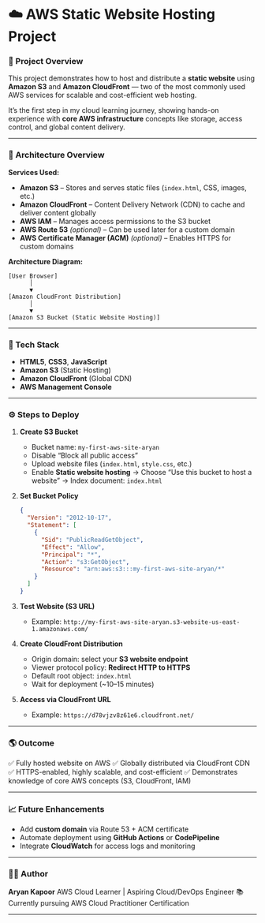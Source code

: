 # ☁️ AWS Static Website Hosting Project

### 🚀 Project Overview

This project demonstrates how to host and distribute a **static website** using **Amazon S3** and **Amazon CloudFront** — two of the most commonly used AWS services for scalable and cost-efficient web hosting.

It’s the first step in my cloud learning journey, showing hands-on experience with **core AWS infrastructure** concepts like storage, access control, and global content delivery.

---

### 🧱 Architecture Overview

**Services Used:**

* **Amazon S3** – Stores and serves static files (`index.html`, CSS, images, etc.)
* **Amazon CloudFront** – Content Delivery Network (CDN) to cache and deliver content globally
* **AWS IAM** – Manages access permissions to the S3 bucket
* **AWS Route 53** *(optional)* – Can be used later for a custom domain
* **AWS Certificate Manager (ACM)** *(optional)* – Enables HTTPS for custom domains

**Architecture Diagram:**

```
[User Browser]
      │
      ▼
[Amazon CloudFront Distribution]
      │
      ▼
[Amazon S3 Bucket (Static Website Hosting)]
```

---

### 🧰 Tech Stack

* **HTML5**, **CSS3**, **JavaScript**
* **Amazon S3** (Static Hosting)
* **Amazon CloudFront** (Global CDN)
* **AWS Management Console**

---

### ⚙️ Steps to Deploy

1. **Create S3 Bucket**

   * Bucket name: `my-first-aws-site-aryan`
   * Disable “Block all public access”
   * Upload website files (`index.html`, `style.css`, etc.)
   * Enable **Static website hosting**
     → Choose “Use this bucket to host a website”
     → Index document: `index.html`

2. **Set Bucket Policy**

   ```json
   {
     "Version": "2012-10-17",
     "Statement": [
       {
         "Sid": "PublicReadGetObject",
         "Effect": "Allow",
         "Principal": "*",
         "Action": "s3:GetObject",
         "Resource": "arn:aws:s3:::my-first-aws-site-aryan/*"
       }
     ]
   }
   ```

3. **Test Website (S3 URL)**

   * Example: `http://my-first-aws-site-aryan.s3-website-us-east-1.amazonaws.com/`

4. **Create CloudFront Distribution**

   * Origin domain: select your **S3 website endpoint**
   * Viewer protocol policy: **Redirect HTTP to HTTPS**
   * Default root object: `index.html`
   * Wait for deployment (~10–15 minutes)

5. **Access via CloudFront URL**

   * Example: `https://d78vjzv8z61e6.cloudfront.net/`

---

### 🌎 Outcome

✅ Fully hosted website on AWS
✅ Globally distributed via CloudFront CDN
✅ HTTPS-enabled, highly scalable, and cost-efficient
✅ Demonstrates knowledge of core AWS concepts (S3, CloudFront, IAM)

---

### 📈 Future Enhancements

* Add **custom domain** via Route 53 + ACM certificate
* Automate deployment using **GitHub Actions** or **CodePipeline**
* Integrate **CloudWatch** for access logs and monitoring

---

### 🧑‍💻 Author

**Aryan Kapoor**
AWS Cloud Learner | Aspiring Cloud/DevOps Engineer
📚 Currently pursuing AWS Cloud Practitioner Certification

---
